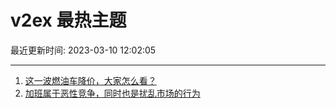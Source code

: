 # v2ex 最热主题

最近更新时间: 2023-03-10 12:02:05

--- 
1. [这一波燃油车降价，大家怎么看？](https://www.v2ex.com/t/922770) 
2. [加班属于恶性竞争，同时也是扰乱市场的行为](https://www.v2ex.com/t/922771) 
